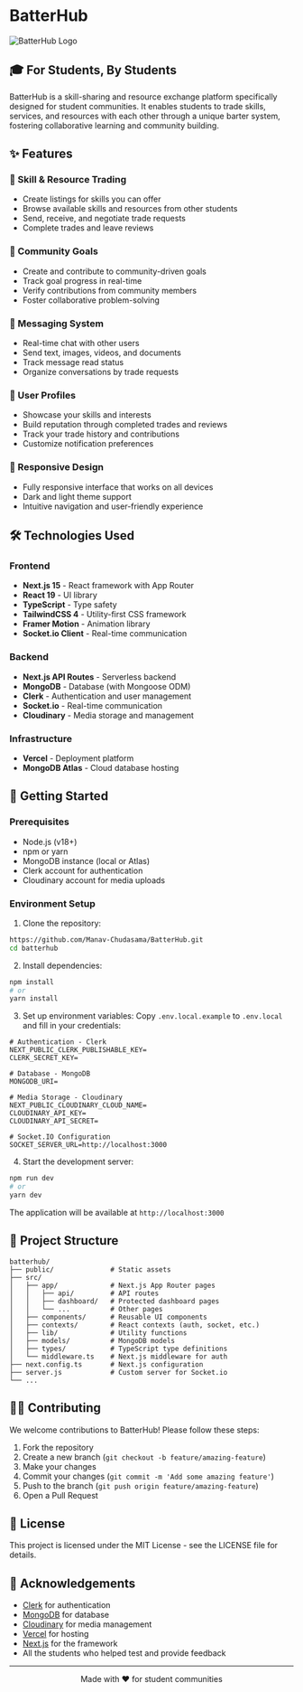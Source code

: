 # BatterHub

![BatterHub Logo](https://placeholder-for-batterhub-logo.png)

## 🎓 For Students, By Students

BatterHub is a skill-sharing and resource exchange platform specifically designed for student communities. It enables students to trade skills, services, and resources with each other through a unique barter system, fostering collaborative learning and community building.

## ✨ Features

### 🔄 Skill & Resource Trading

- Create listings for skills you can offer
- Browse available skills and resources from other students
- Send, receive, and negotiate trade requests
- Complete trades and leave reviews

### 👥 Community Goals

- Create and contribute to community-driven goals
- Track goal progress in real-time
- Verify contributions from community members
- Foster collaborative problem-solving

### 💬 Messaging System

- Real-time chat with other users
- Send text, images, videos, and documents
- Track message read status
- Organize conversations by trade requests

### 👤 User Profiles

- Showcase your skills and interests
- Build reputation through completed trades and reviews
- Track your trade history and contributions
- Customize notification preferences

### 📱 Responsive Design

- Fully responsive interface that works on all devices
- Dark and light theme support
- Intuitive navigation and user-friendly experience

## 🛠️ Technologies Used

### Frontend

- **Next.js 15** - React framework with App Router
- **React 19** - UI library
- **TypeScript** - Type safety
- **TailwindCSS 4** - Utility-first CSS framework
- **Framer Motion** - Animation library
- **Socket.io Client** - Real-time communication

### Backend

- **Next.js API Routes** - Serverless backend
- **MongoDB** - Database (with Mongoose ODM)
- **Clerk** - Authentication and user management
- **Socket.io** - Real-time communication
- **Cloudinary** - Media storage and management

### Infrastructure

- **Vercel** - Deployment platform
- **MongoDB Atlas** - Cloud database hosting

## 🚀 Getting Started

### Prerequisites

- Node.js (v18+)
- npm or yarn
- MongoDB instance (local or Atlas)
- Clerk account for authentication
- Cloudinary account for media uploads

### Environment Setup

1. Clone the repository:

```bash
https://github.com/Manav-Chudasama/BatterHub.git
cd batterhub
```

2. Install dependencies:

```bash
npm install
# or
yarn install
```

3. Set up environment variables:
   Copy `.env.local.example` to `.env.local` and fill in your credentials:

```
# Authentication - Clerk
NEXT_PUBLIC_CLERK_PUBLISHABLE_KEY=
CLERK_SECRET_KEY=

# Database - MongoDB
MONGODB_URI=

# Media Storage - Cloudinary
NEXT_PUBLIC_CLOUDINARY_CLOUD_NAME=
CLOUDINARY_API_KEY=
CLOUDINARY_API_SECRET=

# Socket.IO Configuration
SOCKET_SERVER_URL=http://localhost:3000
```

4. Start the development server:

```bash
npm run dev
# or
yarn dev
```

The application will be available at `http://localhost:3000`

## 📂 Project Structure

```
batterhub/
├── public/              # Static assets
├── src/
│   ├── app/             # Next.js App Router pages
│   │   ├── api/         # API routes
│   │   ├── dashboard/   # Protected dashboard pages
│   │   └── ...          # Other pages
│   ├── components/      # Reusable UI components
│   ├── contexts/        # React contexts (auth, socket, etc.)
│   ├── lib/             # Utility functions
│   ├── models/          # MongoDB models
│   ├── types/           # TypeScript type definitions
│   └── middleware.ts    # Next.js middleware for auth
├── next.config.ts       # Next.js configuration
├── server.js            # Custom server for Socket.io
└── ...
```

## 🧑‍💻 Contributing

We welcome contributions to BatterHub! Please follow these steps:

1. Fork the repository
2. Create a new branch (`git checkout -b feature/amazing-feature`)
3. Make your changes
4. Commit your changes (`git commit -m 'Add some amazing feature'`)
5. Push to the branch (`git push origin feature/amazing-feature`)
6. Open a Pull Request

## 📝 License

This project is licensed under the MIT License - see the LICENSE file for details.

## 🙏 Acknowledgements

- [Clerk](https://clerk.dev/) for authentication
- [MongoDB](https://www.mongodb.com/) for database
- [Cloudinary](https://cloudinary.com/) for media management
- [Vercel](https://vercel.com/) for hosting
- [Next.js](https://nextjs.org/) for the framework
- All the students who helped test and provide feedback

---

<p align="center">Made with ❤️ for student communities</p>
